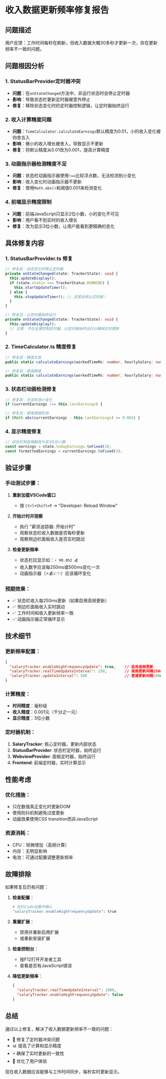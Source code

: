 # 收入数据更新频率修复报告

## 问题描述
用户反馈：工作时间每秒在刷新，但收入数据大概30多秒才更新一次，存在更新频率不一致的问题。

## 问题根因分析

### 1. StatusBarProvider定时器冲突
- **问题**：在`onStateChanged`方法中，非运行状态时会停止定时器
- **影响**：导致状态栏更新定时器被意外停止
- **修复**：移除状态变化时的定时器控制逻辑，让定时器始终运行

### 2. 收入计算精度问题
- **问题**：`TimeCalculator.calculateEarnings`默认精度为0.01，小的收入变化被四舍五入
- **影响**：微小的收入增长被舍入，导致显示不更新
- **修复**：将默认精度从0.01改为0.001，提高计算精度

### 3. 动画指示器检测精度不足
- **问题**：状态栏动画指示器使用`!==`比较浮点数，无法检测到小变化
- **影响**：收入变化时动画指示器不更新
- **修复**：使用`Math.abs()`和阈值0.001来检测变化

### 4. 前端显示精度限制
- **问题**：前端JavaScript只显示2位小数，小的变化不可见
- **影响**：用户看不到实时的收入增长
- **修复**：改为显示3位小数，让用户能看到更精确的变化

## 具体修复内容

### 1. StatusBarProvider.ts 修复
```typescript
// 修复前：状态变化时停止定时器
private onStateChanged(state: TrackerState): void {
  this.updateDisplay();
  if (state.status === TrackerStatus.RUNNING) {
    this.startUpdateTimer();
  } else {
    this.stopUpdateTimer(); // 这里会停止定时器！
  }
}

// 修复后：让定时器始终运行
private onStateChanged(state: TrackerState): void {
  this.updateDisplay();
  // 注意：不在这里控制定时器，让定时器始终运行以确保实时更新
}
```

### 2. TimeCalculator.ts 精度修复
```typescript
// 修复前：精度太低
public static calculateEarnings(workedTimeMs: number, hourlySalary: number, precision: number = 0.01): number

// 修复后：提高精度
public static calculateEarnings(workedTimeMs: number, hourlySalary: number, precision: number = 0.001): number
```

### 3. 状态栏动画检测修复
```typescript
// 修复前：无法检测小变化
if (currentEarnings !== this.lastEarnings) {

// 修复后：使用阈值检测
if (Math.abs(currentEarnings - this.lastEarnings) >= 0.001) {
```

### 4. 显示精度修复
```typescript
// 状态栏和前端都改为显示3位小数
const earnings = state.todayEarnings.toFixed(3);
const formattedEarnings = currentEarnings.toFixed(3);
```

## 验证步骤

### 手动测试步骤：
1. **重新加载VSCode窗口**
   - 按 `Ctrl+Shift+P` → "Developer: Reload Window"

2. **开始计时并观察**
   - 执行 "薪资追踪器: 开始计时"
   - 观察状态栏收入数据是否每秒更新
   - 观察侧边栏面板收入是否实时跳动

3. **检查更新频率**
   - 状态栏应显示如：`⚡ ¥0.052 💰`
   - 收入数字应该每250ms或500ms变化一次
   - 动画指示器（⚡💰📈✨）应该循环变化

### 预期效果：
- ✅ 状态栏收入每250ms更新（如果启用高频更新）
- ✅ 侧边栏面板收入实时跳动
- ✅ 工作时间和收入更新频率一致
- ✅ 动画指示器正常循环显示

## 技术细节

### 更新频率配置：
```json
{
  "salaryTracker.enableHighFrequencyUpdate": true,    // 启用高频更新
  "salaryTracker.realTimeUpdateInterval": 250,        // 高频更新间隔250ms
  "salaryTracker.updateInterval": 500                 // 普通更新间隔500ms
}
```

### 计算精度：
- **时间精度**：毫秒级
- **收入精度**：0.001元（千分之一元）
- **显示精度**：3位小数

### 定时器机制：
1. **SalaryTracker**: 核心定时器，更新内部状态
2. **StatusBarProvider**: 状态栏定时器，始终运行
3. **WebviewProvider**: 面板定时器，始终运行
4. **Frontend**: 前端定时器，实时计算显示

## 性能考虑

### 优化措施：
- 只在数值真正变化时更新DOM
- 使用防抖机制避免过度更新
- 动画效果使用CSS transition而非JavaScript

### 资源消耗：
- CPU：轻微增加（高频计算）
- 内存：无明显影响
- 电池：可通过配置调整更新频率

## 故障排除

如果修复后仍有问题：

1. **检查配置**：
   ```bash
   # 在VSCode设置中确认
   "salaryTracker.enableHighFrequencyUpdate": true
   ```

2. **重置扩展**：
   - 禁用并重新启用扩展
   - 或重新安装扩展

3. **检查控制台**：
   - 按F12打开开发者工具
   - 查看是否有JavaScript错误

4. **降低更新频率**：
   ```json
   {
     "salaryTracker.realTimeUpdateInterval": 1000,
     "salaryTracker.enableHighFrequencyUpdate": false
   }
   ```

## 总结

通过以上修复，解决了收入数据更新频率不一致的问题：
- 🔧 修复了定时器冲突问题
- 📊 提高了计算和显示精度
- ⚡ 确保了实时更新的一致性
- 🎯 优化了用户体验

现在收入数据应该能够与工作时间同步，每秒实时更新显示。
